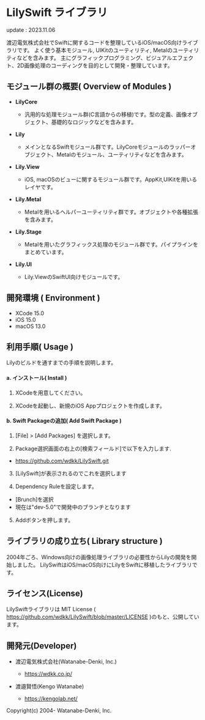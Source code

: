 LilySwift ライブラリ
=================

update : 2023.11.06

渡辺電気株式会社でSwiftに関するコードを整理しているiOS/macOS向けライブラリです。
よく使う基本モジュール, UIKitのユーティリティ, Metalのユーティリティなどを含みます。
主にグラフィックプログラミング、ビジュアルエフェクト、2D画像処理のコーディングを目的として開発・整理しています。


## モジュール群の概要( Overview of Modules )

* **LilyCore**  
  - 汎用的な処理モジュール群(C言語からの移植)です。型の定義、画像オブジェクト、基礎的なロジックなどを含みます。

* **Lily** 
  - メインとなるSwiftモジュール群です。LilyCoreモジュールのラッパーオブジェクト、Metalのモジュール、ユーティリティなどを含みます。
  
* **Lily.View** 
  - iOS, macOSのビューに関するモジュール群です。AppKit,UIKitを用いるレイヤです。

* **Lily.Metal**
  - Metalを用いるヘルパーユーティリティ群です。オブジェクトや各種拡張を含みます。

* **Lily.Stage**
  - Metalを用いたグラフィックス処理のモジュール群です。パイプラインをまとめています。

* **Lily.UI**
  - Lily.ViewのSwiftUI向けモジュールです。

## 開発環境 ( Environment )

* XCode 15.0
* iOS 15.0
* macOS 13.0

## 利用手順( Usage )

Lilyのビルドを通すまでの手順を説明します。

#### a. インストール( Install )

1. XCodeを用意してください。

2. XCodeを起動し、新規のiOS Appプロジェクトを作成します。

#### b. Swift Packageの追加( Add Swift Package )

1. [File] > [Add Packages] を選択します。

2. Package選択画面の右上の[検索フィールド]で以下を入力します.
  - https://github.com/wdkk/LilySwift.git

3. [LilySwift]が表示されるのでこれを選択します

4. Dependency Ruleを設定します。
  - [Brunch]を選択
  - 現在は"dev-5.0"で開発中のブランチとなります

5. Addボタンを押します。


## ライブラリの成り立ち( Library structure )

2004年ごろ、Windows向けの画像処理ライブラリの必要性からLilyの開発を開始しました。
LilySwiftはiOS/macOS向けにLilyをSwiftに移植したライブラリです。



## ライセンス(License)

LilySwiftライブラリは MIT License ( https://github.com/wdkk/LilySwift/blob/master/LICENSE )のもと、公開しています。



## 開発元(Developer)

- 渡辺電気株式会社(Watanabe-Denki, Inc.)
　　
  - https://wdkk.co.jp/

- 渡邉賢悟(Kengo Watanabe)

  - https://kengolab.net/



Copyright(c) 2004- Watanabe-Denki, Inc.
